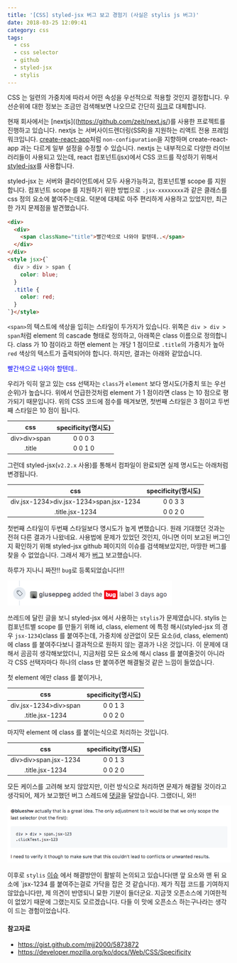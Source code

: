```yaml
---
title: '[CSS] styled-jsx 버그 보고 경험기 (사실은 stylis js 버그)'
date: 2018-03-25 12:09:41
category: css
tags:
  - css
  - css selector
  - github
  - styled-jsx
  - stylis
---
```


CSS 는 일련의 가중치에 따라서 어떤 속성을 우선적으로 적용할 것인지 결정합니다. 우선순위에 대한 정보는 조금만 검색해보면 나오므로 간단히 [링크](https://gist.github.com/mjj2000/5873872)로 대체합니다.

현재 회사에서는 [nextjs]((https://github.com/zeit/next.js/)를 사용한 프로젝트를 진행하고 있습니다. nextjs 는 서버사이드렌더링(SSR)을 지원하는 리액트 전용 프레임워크입니다. [create-react-app](https://github.com/facebook/create-react-app)처럼 `non-configuration`을 지향하며 create-react-app 과는 다르게 일부 설정을 수정할 수 있습니다. nextjs 는 내부적으로 다양한 라이브러리들이 사용되고 있는데, react 컴포넌트(jsx)에서 CSS 코드를 작성하기 위해서 [styled-jsx](https://github.com/zeit/styled-jsx)를 사용합니다.

styled-jsx 는 서버와 클라이언트에서 모두 사용가능하고, 컴포넌트별 scope 를 지원합니다. 컴포넌트 scope 를 지원하기 위한 방법으로 `.jsx-xxxxxxxx`과 같은 클래스를 css 정의 요소에 붙여주는데요. 덕분에 대체로 아주 편리하게 사용하고 있었지만, 최근 한 가지 문제점을 발견했습니다.

```html
<div>
  <div>
    <span className="title">빨간색으로 나와야 할텐데..</span>
  </div>
</div>
<style jsx>{`
  div > div > span {
    color: blue;
  }
  .title {
    color: red;
  }
`}</style>
```

`<span>`의 텍스트에 색상을 입히는 스타일이 두가지가 있습니다. 위쪽은 `div > div > span`처럼 element 의 cascade 형태로 정의하고, 아래쪽은 class 이름으로 정의합니다. class 가 10 점이라고 하면 element 는 개당 1 점이므로 `.title`의 가중치가 높아 `red` 색상의 텍스트가 출력되어야 합니다. 하지만, 결과는 아래와 같았습니다.

<span style="color:blue">빨간색으로 나와야 할텐데..</span>

우리가 익히 알고 있는 css 선택자는 `class`가 `element` 보다 명시도(가중치 또는 우선순위)가 높습니다. 위에서 언급한것처럼 element 가 1 점이라면 class 는 10 점으로 평가되기 때문입니다. 위의 CSS 코드에 점수를 매겨보면, 첫번째 스타일은 3 점이고 두번째 스타일은 10 점이 됩니다.

|     css      | specificity(명시도) |
| :----------: | :-----------------: |
| div>div>span |       0 0 0 3       |
|    .title    |       0 0 1 0       |

그런데 styled-jsx(`v2.2.x` 사용)를 통해서 컴파일이 완료되면 실제 명시도는 아래처럼 변경됩니다.

|                   css                   | specificity(명시도) |
| :-------------------------------------: | :-----------------: |
| div.jsx-1234>div.jsx-1234>span.jsx-1234 |       0 0 3 3       |
|             .title.jsx-1234             |       0 0 2 0       |

첫번째 스타일이 두번째 스타일보다 명시도가 높게 변했습니다. 원래 기대했던 것과는 전혀 다른 결과가 나왔네요. 사용법에 문제가 있었던 것인지, 아니면 이미 보고된 버그인지 확인하기 위해 styled-jsx github 페이지의 이슈를 검색해보았지만, 마땅한 버그를 찾을 수 없었습니다. 그래서 제가 [버그](https://github.com/zeit/styled-jsx/issues/424) 보고했습니다.

하루가 지나니 짜잔!!
`bug`로 등록되었습니다!!!

![bug](./bug.png)

쓰레드에 달린 글을 보니 styled-jsx 에서 사용하는 `stylis`가 문제였습니다. stylis 는 컴포넌트별 scope 를 만들기 위해 id, class, element 에 특정 해시(styled-jsx 의 경우 `jsx-1234`)class 를 붙여주는데, 가중치에 상관없이 모든 요소(id, class, element)에 class 를 붙여주다보니 결과적으로 원하지 않는 결과가 나온 것입니다. 이 문제에 대해서 곰곰히 생각해보았더니, 지금처럼 모든 요소에 해시 class 를 붙여줄것이 아니라 각 CSS 선택자마다 하나의 class 만 붙여주면 해결될것 같은 느낌이 들었습니다.

첫 element 에만 class 를 붙이거나,

|          css          | specificity(명시도) |
| :-------------------: | :-----------------: |
| div.jsx-1234>div>span |       0 0 1 3       |
|    .title.jsx-1234    |       0 0 2 0       |

마지막 element 에 class 를 붙이는식으로 처리하는 것입니다.

|          css          | specificity(명시도) |
| :-------------------: | :-----------------: |
| div>div>span.jsx-1234 |       0 0 1 3       |
|    .title.jsx-1234    |       0 0 2 0       |

모든 케이스를 고려해 보지 않았지만, 이런 방식으로 처리하면 문제가 해결될 것이라고 생각되어, 제가 보고했던 버그 스레드에 [댓글](https://github.com/zeit/styled-jsx/issues/424#issuecomment-375518440)을 달았습니다. 그랬더니, 와!!

![answer](./answer.png)

이후로 `stylis` [이슈](https://github.com/thysultan/stylis.js/issues/101) 에서 해결방안이 활발히 논의되고 있습니다(맨 앞 요소와 맨 뒤 요소에 `jsx-1234 를 붙여주는걸로 가닥을 잡은 것 같습니다). 제가 직접 코드를 기여하지 않았습니다만, 제 의견이 반영되니 묘한 기분이 들더군요. 지금껏 오픈소스에 기여한적이 없었기 때문에 그랬는지도 모르겠습니다. 다들 이 맛에 오픈소스 하는구나라는 생각이 드는 경험이었습니다.

#### 참고자료

- https://gist.github.com/mjj2000/5873872
- https://developer.mozilla.org/ko/docs/Web/CSS/Specificity
